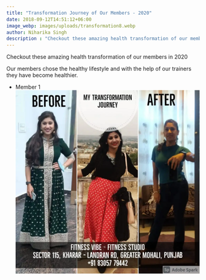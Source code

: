 ```yaml
---
title: "Transformation Journey of Our Members - 2020"
date: 2018-09-12T14:51:12+06:00
image_webp: images/uploads/transformation8.webp
author: Niharika Singh
description : "Checkout these amazing health transformation of our members in 2020"
---
```

Checkout these amazing health transformation of our members in 2020

Our members chose the healthy lifestyle and with the help of our trainers they have become healthier.

   * Member 1
![Example image](images/uploads/transformation8.webp)
